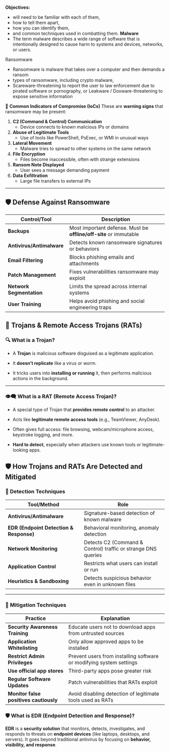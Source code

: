 
**Objectives:**
- will need to be familiar with each of them,
- how to tell them apart,
- how you can identify them, 
- and common techniques used in combatting them.
**Malware**
- The term malware describes a wide range of software that is intentionally designed to cause harm to systems and devices, networks, or users.

Ransomware
- Ransomware is malware that takes over a computer and then demands a ransom
- types of ransomware, including crypto malware,
- Scareware-threatening to report the user to law enforcement due to pirated software or pornography, or Leakware / Doxware-threatening to expose sensitive information

🧾 **Common Indicators of Compromise (IoCs)**
  These are **warning signs** that ransomware may be present:
1. **C2 (Command & Control) Communication**
    - Device connects to known malicious IPs or domains
2. **Abuse of Legitimate Tools**
    - Use of tools like PowerShell, PsExec, or WMI in unusual ways
3. **Lateral Movement**
    - Malware tries to spread to other systems on the same network
4. **File Encryption**
    - Files become inaccessible, often with strange extensions
5. **Ransom Note Displayed**
    - User sees a message demanding payment
6. **Data Exfiltration**
    - Large file transfers to external IPs
        

---

## 🛡️ **Defense Against Ransomware**

| Control/Tool              | Description                                                       |
| ------------------------- | ----------------------------------------------------------------- |
| **Backups**               | Most important defense. Must be **offline/off-site** or immutable |
| **Antivirus/Antimalware** | Detects known ransomware signatures or behaviors                  |
| **Email Filtering**       | Blocks phishing emails and attachments                            |
| **Patch Management**      | Fixes vulnerabilities ransomware may exploit                      |
| **Network Segmentation**  | Limits the spread across internal systems                         |
| **User Training**         | Helps avoid phishing and social engineering traps                 |
## 🧨 **Trojans & Remote Access Trojans (RATs)**

### 🔍 **What is a Trojan?**

- A **Trojan** is malicious software disguised as a legitimate application.
    
- It **doesn’t replicate** like a virus or worm.
    
- It tricks users into **installing or running** it, then performs malicious actions in the background.
    

---

### 👁️‍🗨️ **What is a RAT (Remote Access Trojan)?**

- A special type of Trojan that **provides remote control** to an attacker.
    
- Acts like **legitimate remote access tools** (e.g., TeamViewer, AnyDesk).
    
- Often gives full access: file browsing, webcam/microphone access, keystroke logging, and more.
    
- **Hard to detect**, especially when attackers use known tools or legitimate-looking apps.
## 🛡️ **How Trojans and RATs Are Detected and Mitigated**

### 🔐 **Detection Techniques**

|Tool/Method|Role|
|---|---|
|**Antivirus/Antimalware**|Signature-based detection of known malware|
|**EDR (Endpoint Detection & Response)**|Behavioral monitoring, anomaly detection|
|**Network Monitoring**|Detects C2 (Command & Control) traffic or strange DNS queries|
|**Application Control**|Restricts what users can install or run|
|**Heuristics & Sandboxing**|Detects suspicious behavior even in unknown files|

---

### 🧯 **Mitigation Techniques**

|Practice|Explanation|
|---|---|
|**Security Awareness Training**|Educate users not to download apps from untrusted sources|
|**Application Whitelisting**|Only allow approved apps to be installed|
|**Restrict Admin Privileges**|Prevent users from installing software or modifying system settings|
|**Use official app stores**|Third-party apps pose greater risk|
|**Regular Software Updates**|Patch vulnerabilities that RATs exploit|
|**Monitor false positives cautiously**|Avoid disabling detection of legitimate tools used as RATs|


### 🛡️ What is **EDR (Endpoint Detection and Response)?**

**EDR** is a **security solution** that monitors, detects, investigates, and responds to threats on **endpoint devices** (like laptops, desktops, and servers). It goes beyond traditional antivirus by focusing on **behavior, visibility, and response**.


